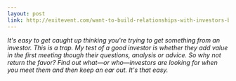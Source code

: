 ```yaml
---
layout: post
link: http://exitevent.com/want-to-build-relationships-with-investors-become-a-source-of-deal-flow-1443.asp
---
```


*It's easy to get caught up thinking you're trying to get something from an investor. This is a trap. My test of a good investor is whether they add value in the first meeting though their questions, analysis or advice. So why not return the favor? Find out what—or who—investors are looking for when you meet them and then keep an ear out. It's that easy.*